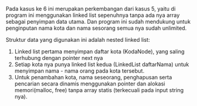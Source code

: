 Pada kasus ke 6 ini merupakan perkembangan dari kasus 5, yaitu di program ini menggunakan linked list sepenuhnya tanpa ada nya array sebagai penyimpan data utama.
Dan program ini sudah mendukung untuk penginputan nama kota dan nama sesorang semua nya sudah unlimited.

Struktur data yang digunakan ini adalah nested linked list:
1. Linked list pertama menyimpan daftar kota (KodaNode), yang saling terhubung dengan pointer next nya
2. Setiap kota nya punya linked list kedua (LinkedList daftarNama) untuk menyimpan nama - nama orang pada kota tersebut.
3. Untuk penambahan kota, nama seseorang, penghapusan serta pencarian secara dinamis menggunakan pointer dan alokasi memori(malloc, free) tanpa array statis (terkecuali pada input string nya).
